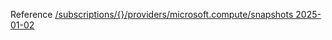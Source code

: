 Reference [/subscriptions/{}/providers/microsoft.compute/snapshots 2025-01-02](/Resources/mgmt-plane/L3N1YnNjcmlwdGlvbnMve30vcHJvdmlkZXJzL21pY3Jvc29mdC5jb21wdXRlL3NuYXBzaG90cw==/2025-01-02.xml)
